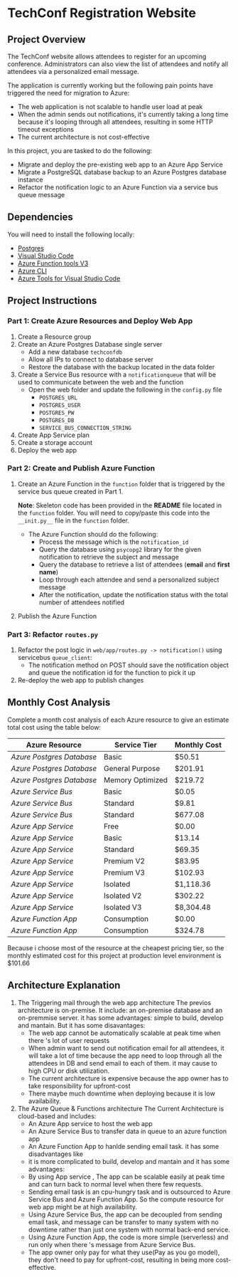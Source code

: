 # TechConf Registration Website

## Project Overview
The TechConf website allows attendees to register for an upcoming conference. Administrators can also view the list of attendees and notify all attendees via a personalized email message.

The application is currently working but the following pain points have triggered the need for migration to Azure:
 - The web application is not scalable to handle user load at peak
 - When the admin sends out notifications, it's currently taking a long time because it's looping through all attendees, resulting in some HTTP timeout exceptions
 - The current architecture is not cost-effective 

In this project, you are tasked to do the following:
- Migrate and deploy the pre-existing web app to an Azure App Service
- Migrate a PostgreSQL database backup to an Azure Postgres database instance
- Refactor the notification logic to an Azure Function via a service bus queue message

## Dependencies

You will need to install the following locally:
- [Postgres](https://www.postgresql.org/download/)
- [Visual Studio Code](https://code.visualstudio.com/download)
- [Azure Function tools V3](https://docs.microsoft.com/en-us/azure/azure-functions/functions-run-local?tabs=windows%2Ccsharp%2Cbash#install-the-azure-functions-core-tools)
- [Azure CLI](https://docs.microsoft.com/en-us/cli/azure/install-azure-cli?view=azure-cli-latest)
- [Azure Tools for Visual Studio Code](https://marketplace.visualstudio.com/items?itemName=ms-vscode.vscode-node-azure-pack)

## Project Instructions

### Part 1: Create Azure Resources and Deploy Web App
1. Create a Resource group
2. Create an Azure Postgres Database single server
   - Add a new database `techconfdb`
   - Allow all IPs to connect to database server
   - Restore the database with the backup located in the data folder
3. Create a Service Bus resource with a `notificationqueue` that will be used to communicate between the web and the function
   - Open the web folder and update the following in the `config.py` file
      - `POSTGRES_URL`
      - `POSTGRES_USER`
      - `POSTGRES_PW`
      - `POSTGRES_DB`
      - `SERVICE_BUS_CONNECTION_STRING`
4. Create App Service plan
5. Create a storage account
6. Deploy the web app

### Part 2: Create and Publish Azure Function
1. Create an Azure Function in the `function` folder that is triggered by the service bus queue created in Part 1.

      **Note**: Skeleton code has been provided in the **README** file located in the `function` folder. You will need to copy/paste this code into the `__init.py__` file in the `function` folder.
      - The Azure Function should do the following:
         - Process the message which is the `notification_id`
         - Query the database using `psycopg2` library for the given notification to retrieve the subject and message
         - Query the database to retrieve a list of attendees (**email** and **first name**)
         - Loop through each attendee and send a personalized subject message
         - After the notification, update the notification status with the total number of attendees notified
2. Publish the Azure Function

### Part 3: Refactor `routes.py`
1. Refactor the post logic in `web/app/routes.py -> notification()` using servicebus `queue_client`:
   - The notification method on POST should save the notification object and queue the notification id for the function to pick it up
2. Re-deploy the web app to publish changes

## Monthly Cost Analysis
Complete a month cost analysis of each Azure resource to give an estimate total cost using the table below:

| Azure Resource | Service Tier | Monthly Cost |
| ------------ | ------------ | ------------ |
| *Azure Postgres Database* |   Basic  |       $50.51       |
| *Azure Postgres Database* |   General Purpose  |       $201.91       |
| *Azure Postgres Database* |   Memory Optimized  |       $219.72       |
| *Azure Service Bus*   |      Basic   |       $0.05       |
| *Azure Service Bus*   |      Standard   |       $9.81       |
| *Azure Service Bus*   |      Standard   |       $677.08       |
| *Azure App Service*           |      Free   |         $0.00     |
| *Azure App Service*           |      Basic   |         $13.14    |
| *Azure App Service*           |      Standard   |         $69.35    |
| *Azure App Service*           |      Premium V2   |         $83.95    |
| *Azure App Service*           |      Premium V3   |         $102.93    |
| *Azure App Service*           |      Isolated   |         $1,118.36   |
| *Azure App Service*           |      Isolated V2  |         $302.22   |
| *Azure App Service*           |      Isolated V3  |         $8,304.48   |
|*Azure Function App*|  Consumption      |      $0.00     |
|*Azure Function App*|  Consumption      |      $324.78     |

Because i choose most of the resource at the cheapest pricing tier, so the monthly estimated cost for this project at production level environment is $101.66
## Architecture Explanation
1. The Triggering mail through the web app architecture
   The previos architecture is on-premise. It include: an on-premise database and an on-premmise server.
   it has some advantages: simple to build, develop and mantain.
   But it has some disavantages:
   - The web app cannot be automatically scalable at peak time when there 's lot of user requests
   - When admin want to send out notification email for all attendees, it will take a lot of time because the app need to loop through all the attendees in DB and send email to each of them. it may cause to high CPU or disk utilization.
   - The current architecture is expensive because the app owner has to take responsibility for upfront-cost
   - There maybe much downtime when deploying because it is low availability.
2. The Azure Queue & Functions architecture
   The Current Architecture is cloud-based and includes:
   - An Azure App service to host the web app
   - An Azure Service Bus to transfer data in queue to an azure function app
   - An Azure Function App to hanlde sending email task.
   it has some disadvantages like 
   - it is more complicated to build, develop and mantain
    and it has some advantages:
   - By using App service , The app can be scalable easily at peak time and can turn back to normal level when there few requests.
   - Sending email task is an cpu-hungry task and is outsourced to Azure Service Bus and Azure Function App. So the compute resource for web app might be at high availability.
   - Using Azure Service Bus, the app can be decoupled from sending email task, and message can be transfer to many system with no downtime rather than just one system with normal back-end service.
   - Using Azure Function App, the code is more simple (serverless) and run only when there 's message from Azure Service Bus.
   - The app owner only pay for what they use(Pay as you go model), they don't need to pay for upfront-cost, resulting in being more cost-effective.

